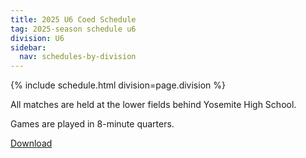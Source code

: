```yaml
---
title: 2025 U6 Coed Schedule
tag: 2025-season schedule u6
division: U6
sidebar:
  nav: schedules-by-division
---
```


{% include schedule.html division=page.division %}

All matches are held at the lower fields behind Yosemite High School.

Games are played in 8-minute quarters.

[Download](/schedules/2025/MAYSL-2025-U6-coed.pdf)

